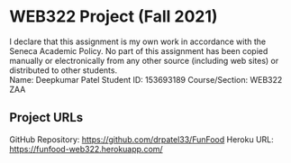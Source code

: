 # WEB322 Project (Fall 2021) 
I declare that this assignment is my own work in accordance with the Seneca Academic Policy. No part of this assignment has been copied manually or electronically from any other source (including web sites) or distributed to other students.  
 Name: Deepkumar Patel
 Student ID: 153693189
 Course/Section: WEB322 ZAA
  
  
  ## Project URLs
  GitHub Repository: https://github.com/drpatel33/FunFood 
  Heroku URL: https://funfood-web322.herokuapp.com/